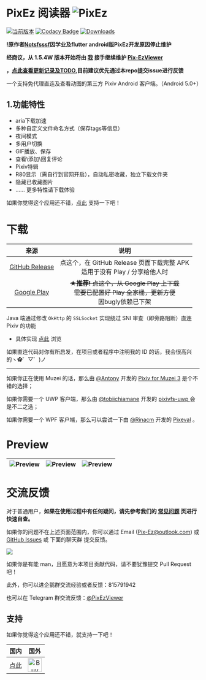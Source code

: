 #  PixEz 阅读器 ![PixEz](https://github.com/Notsfsssf/Pix-EzViewer/raw/master/app/src/main/res/mipmap-xxhdpi/ic_launcherep.png)

[![当前版本](https://img.shields.io/github/v/release/ultranity/Pix-EzViewer.svg)](https://github.com/ultranity/Pix-EzViewer/releases/latest)
 [![Codacy Badge](https://api.codacy.com/project/badge/Grade/a030ea8419b84907aeed53472abdcd91)](https://app.codacy.com/manual/ultranity/Pix-EzViewer?utm_source=github.com&utm_medium=referral&utm_content=ultranity/Pix-EzViewer&utm_campaign=Badge_Grade_Dashboard)
[![Downloads](https://img.shields.io/github/downloads/ultranity/Pix-EzViewer/total?color=FFAA11)](https://github.com/ultranity/Pix-EzViewer/releases)
 
**!原作者[Notsfsssf](https://github.com/Notsfsssf)因学业及flutter android版PixEz开发原因停止维护**

**经商议，从 1.5.4W 版本开始将由 [我](https://github.com/ultranity) 接手继续维护 [Pix-EzViewer](https://github.com/ultranity/Pix-EzViewer)**

**，[点此查看更新记录及TODO](https://github.com/ultranity/Pix-EzViewer/blob/master/ReleaseNote.md),目前建议优先通过本repo提交issue进行反馈**

一个支持免代理直连及查看动图的第三方 Pixiv Android 客户端。（Android 5.0+）

## 1.功能特性
* aria下载加速
* 多种自定义文件命名方式（保存tags等信息）
* 夜间模式
* 多用户切换
* GIF播放、保存
* 查看\添加\回复评论
* Pixiv特辑
* R80显示（需自行到官网开启），自动私密收藏，独立下载文件夹
* 隐藏已收藏图片
* …… 更多特性请下载体验

如果你觉得这个应用还不错，[点此](https://github.com/Notsfsssf/Pix-EzViewer#支持) 支持一下吧！

# 下载

|来源|说明|
|:---:|:---:|
|[GitHub Release](https://github.com/ultranity/Pix-EzViewer/releases)|点这个，在 GitHub Release 页面下载完整 APK<br />适用于没有 Play / 分享给他人时|
|[Google Play](https://play.google.com/store/apps/details?id=com.perol.asdpl.play.pixivez)|~~**★推荐!** 点这个，从 Google Play 上下载<br />需要已配置好 Play 全家桶，更新方便~~<br />因bugly依赖已下架|

Java 端通过修改 `OkHttp` 的 `SSLSocket` 实现绕过 SNI 审查（即旁路阻断）直连 Pixiv 的功能

- 具体实现 [点此](https://github.com/Notsfsssf/Pix-EzViewer/tree/master/app/src/main/java/com/perol/asdpl/pixivez/networks) 浏览

如果直连代码对你有所启发，在项目或者程序中注明我的 ID 的话，我会很高兴的ヽ✿゜▽゜)ノ

***

如果你正在使用 Muzei 的话，那么由 [@Antony](https://github.com/yellowbluesky) 开发的 [Pixiv for Muzei 3](https://github.com/yellowbluesky/PixivforMuzei3) 是个不错的选择；

如果你需要一个 UWP 客户端，那么由 [@tobiichiamane](https://github.com/tobiichiamane) 开发的 [pixivfs-uwp ](https://github.com/tobiichiamane/pixivfs-uwp)会是不二之选；

如果你需要一个 WPF 客户端，那么可以尝试一下由 [@Rinacm](https://github.com/Rinacm) 开发的 [Pixeval](https://github.com/Rinacm/Pixeval) 。

# Preview
|![Preview](./preview/2.jpg) | ![Preview](./preview/1.jpg) | ![Preview](./preview/3.jpg) |
|:-------------------:|:------------------------:|:-----------------:|

# 交流反馈

对于普通用户，**如果在使用过程中有任何疑问，请先参考我们的 [常见问题](/help/README.md) 页进行快速自查。**

如果你的问题不在上述页面范围内，你可以通过 Email (Pix-Ez@outlook.com) 或 [GitHub Issues](https://github.com/ultranity/Pix-EzViewer/issues) 或 下面的聊天群 提交反馈。

![](https://img.shields.io/badge/PR-welcome-blue.svg)

如果你是有能 man，且愿意为本项目贡献代码，请不要犹豫提交 Pull Request 吧！

此外，你可以进企鹅群交流经验或者反馈：815791942

也可以在 Telegram 群交流反馈：[@PixEzViewer](https://t.me/PixEzViewer)

## 支持

如果你觉得这个应用还不错，就支持一下吧！

|                             国内                             |                             国外                             |
| :----------------------------------------------------------: | :----------------------------------------------------------: |
| [点此](https://github.com/ultranity/Pix-EzViewer/blob/master/donation/README.md) | <a href='https://ko-fi.com/W7W5YU4B' target='_blank'><img height='36' style='border:0px;height:36px;' src='https://az743702.vo.msecnd.net/cdn/kofi1.png?v=2' border='0' alt='Buy Me a Coffee at ko-fi.com' /></a> |
